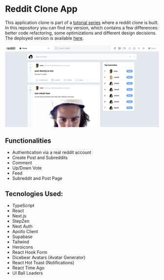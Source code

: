 # Reddit Clone App
This application clone is part of a [tutorial series](https://www.youtube.com/watch?v=O0AhmAVzOo4) where a reddit clone is built.  
In this repository you can find my version, which contains a few differences: better code refactoring, some optimizations and different design decisions.   The deployed version is available [here](https://read-it-platform.vercel.app/).

![readme image](https://github.com/joaocosteira/reddit/blob/main/readme.png)

## Functionalities
- Authentication via a real reddit account
- Create Post and Subreddits
- Comment
- Up/Down Vote
- Feed
- Subreddit and Post Page

## Tecnologies Used:
- TypeScript
- React
- Next.js
- StepZen
- Next Auth
- Apollo Client
- Supabase
- Tailwind
- Heroicons
- React Hook Form
- Dicebear Avatars (Avatar Generator)
- React Hot Toast (Notifications)
- React Time Ago
- UI Ball Loaders

